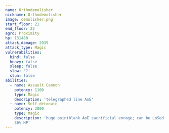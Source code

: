 ```yaml
---
name: Orthodemolisher
nickname: Orthodemolisher
image: demolisher.png
start_floor: 21
end_floor: 22
agro: Proximity
hp: 131480
attack_damage: 2939
attack_type: Magic
vulnerabilities:
  bind: false
  heavy: false
  sleep: false
  slow: '?'
  stun: false
abilities:
  - name: Assault Cannon
    potency: 1100
    type: Magic
    description: 'telegraphed line AoE'
  - name: Self-detonate
    potency: 2000
    type: Magic
    description: 'huge pointblank AoE sacrificial enrage; can be LoSed. Used at
    30% HP'
---
```

